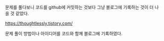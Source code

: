 문제를 풀다보니 코드를 github에 커밋하는 것보다 그냥 블로그에 기록하는 것이 더 나을 것 같았다.

https://thoughtlessly.tistory.com/

문제 풀이 방법이나 아이디어를 코드와 함께 블로그에 기록하였다.
